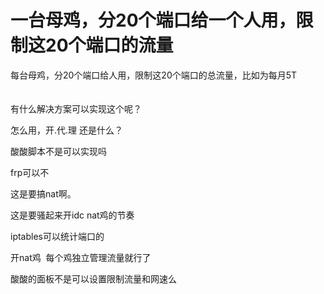 # 一台母鸡，分20个端口给一个人用，限制这20个端口的流量


每台母鸡，分20个端口给人用，限制这20个端口的总流量，比如为每月5T<br />
<br />
<br />
有什么解决方案可以实现这个呢？<br />


怎么用，开.代.理 还是什么？

酸酸脚本不是可以实现吗

frp可以不

这是要搞nat啊。

<img src="static/image/smiley/default/lol.gif" smilieid="12" border="0" alt="" />这是要骚起来开idc nat鸡的节奏

iptables可以统计端口的

开nat鸡&nbsp;&nbsp;每个鸡独立管理流量就行了

酸酸的面板不是可以设置限制流量和网速么
